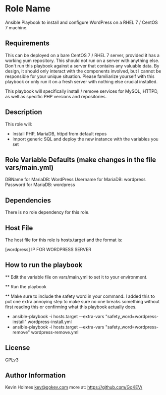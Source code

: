 Role Name
=========

Ansible Playbook to install and configure WordPress on a RHEL 7 / CentOS 7 machine.

Requirements
------------
This can be deployed on a bare CentOS 7 / RHEL 7 server, provided it has a working yum repository.  This should not run on a server with anything else.  Don't run this playbook against a server that contains any valuable data.  By design, it should only interact with the components involved, but I cannot be responsible for your unique situation.  Please familiarize yourself with this playbook or only run it on a fresh server with nothing else crucial installed.

This playbook will specifically install / remove services for MySQL, HTTPD, as well as specific PHP versions and repositories.

Description
------------

This role will: 

- Install PHP, MariaDB, httpd from default repos
- Import generic SQL and deploy the new instance with the variables you set

Role Variable Defaults (make changes in the file vars/main.yml)
--------------

DBName for MariaDB:   WordPress
Username for MariaDB: wordpress
Password for MariaDB: wordpress

Dependencies
------------

There is no role dependency for this role.

Host File
----------

The host file for this role is hosts.target and the format is: 

[wordpress]
IP FOR WORDPRESS SERVER

How to run the playbook
------------------------

** Edit the variable file on vars/main.yml to set it to your environment. 

** Run the playbook

** Make sure to include the safety word in your command.  I added this to put one extra annoying step to make sure no one breaks something without first reading this or confirming what this playbook actually does.

* ansible-playbook -i hosts.target --extra-vars "safety_word=wordpress-install" wordpress-install.yml
* ansible-playbook -i hosts.target --extra-vars "safety_word=wordpress-remove" wordpress-remove.yml

License
-------

GPLv3

Author Information
------------------

Kevin Holmes <kev@gokev.com> more at: https://github.com/GoKEV/
